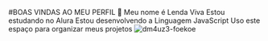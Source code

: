 #BOAS VINDAS AO MEU PERFIL 💙
Meu nome é Lenda Viva
Estou estudando no Alura
Estou desenvolvendo a Linguagem JavaScript
Uso este espaço para organizar meus projetos
![dm4uz3-foekoe](https://github.com/user-attachments/assets/6103d85e-2ab2-44ad-8f2b-4072756c60c4)
